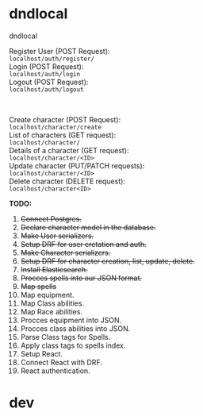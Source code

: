 # dndlocal
dndlocal

Register User (POST Request): <br>
```localhost/auth/register/``` <br>
Login (POST Request): <br>
```localhost/auth/login``` <br>
Logout (POST Request): <br>
```localhost/auth/logout``` <br>

<br>

Create character (POST Request): <br>
```localhost/character/create``` <br>
List of characters (GET request): <br>
```localhost/character/``` <br>
Details of a character (GET request): <br>
```localhost/character/<ID>``` <br>
Update character (PUT/PATCH requests): <br>
```localhost/character/<ID>``` <br>
Delete character (DELETE request): <br>
```localhost/character<ID>``` <br>

**TODO:** <br>
1. ~~Connect Postgres.~~
2. ~~Declare character model in the database.~~
2. ~~Make User serializers.~~
3. ~~Setup DRF for user cretation and auth.~~
3. ~~Make Character serializers.~~
4. ~~Setup DRF for character creation, list, update, delete.~~
4. ~~Install Elasticsearch.~~
4. ~~Procces spells into our JSON format.~~
5. ~~Map spells~~
5. Map equipment.
6. Map Class abilities.
7. Map Race abilities.
4. Procces equipment into JSON.
5. Procces class abilities into JSON.
6. Parse Class tags for Spells.
7. Apply class tags to spells index.
5. Setup React.
5. Connect React with DRF.
5. React authentication.

# dev 
